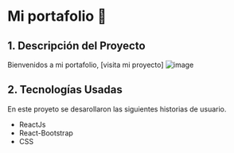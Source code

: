 # Mi portafolio :star2:

## 1. Descripción del Proyecto

Bienvenidos a mi portafolio, 
[visita mi proyecto]
![image](https://user-images.githubusercontent.com/68167686/107108843-28985b80-6809-11eb-9ee9-73409a151aea.png)
## 2. Tecnologías Usadas

En este proyeto se desarollaron las siguientes historias de usuario.

- ReactJs
- React-Bootstrap
- CSS


